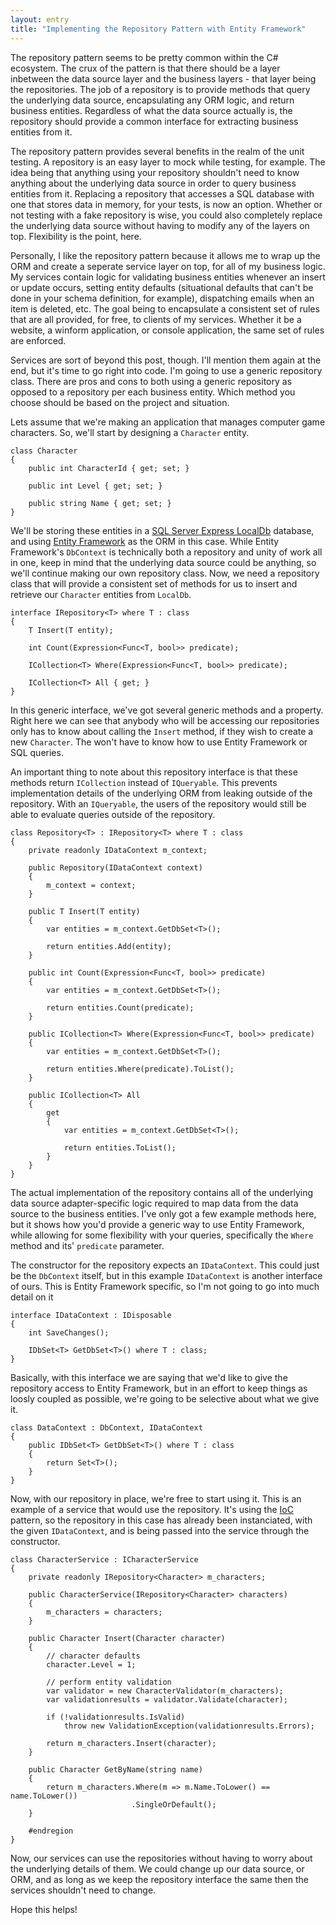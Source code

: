```yaml
---
layout: entry
title: "Implementing the Repository Pattern with Entity Framework"
---
```

The repository pattern seems to be pretty common within the C# ecosystem. The crux of the pattern is that there should be a layer inbetween the data source layer and the business layers - that layer being the repositories. The job of a repository is to provide methods that query the underlying data source, encapsulating any ORM logic, and return business entities. Regardless of what the data source actually is, the repository should provide a common interface for extracting business entities from it.

The repository pattern provides several benefits in the realm of the unit testing. A repository is an easy layer to mock while testing, for example. The idea being that anything using your repository shouldn't need to know anything about the underlying data source in order to query business entities from it. Replacing a repository that accesses a SQL database with one that stores data in memory, for your tests, is now an option. Whether or not testing with a fake repository is wise, you could also completely replace the underlying data source without having to modify any of the layers on top. Flexibility is the point, here.

Personally, I like the repository pattern because it allows me to wrap up the ORM and create a seperate service layer on top, for all of my business logic. My services contain logic for validating business entities whenever an insert or update occurs, setting entity defaults (situational defaults that can't be done in your schema definition, for example), dispatching emails when an item is deleted, etc. The goal being to encapsulate a consistent set of rules that are all provided, for free, to clients of my services. Whether it be a website, a winform application, or console application, the same set of rules are enforced.

Services are sort of beyond this post, though. I'll mention them again at the end, but it's time to go right into code. I'm going to use a generic repository class. There are pros and cons to both using a generic repository as opposed to a repository per each business entity. Which method you choose should be based on the project and situation.

Lets assume that we're making an application that manages computer game characters. So, we'll start by designing a `Character` entity.

```
class Character
{
    public int CharacterId { get; set; }

    public int Level { get; set; }

    public string Name { get; set; }
}
```

We'll be storing these entities in a [SQL Server Express LocalDb](http://technet.microsoft.com/en-us/library/hh510202.aspx) database, and using [Entity Framework](http://entityframework.codeplex.com/) as the ORM in this case. While Entity Framework's `DbContext` is technically both a repository and unity of work all in one, keep in mind that the underlying data source could be anything, so we'll continue making our own repository class. Now, we need a repository class that will provide a consistent set of methods for us to insert and retrieve our `Character` entities from `LocalDb`.

```
interface IRepository<T> where T : class
{
    T Insert(T entity);

    int Count(Expression<Func<T, bool>> predicate);

    ICollection<T> Where(Expression<Func<T, bool>> predicate);

    ICollection<T> All { get; }
}
```

In this generic interface, we've got several generic methods and a property. Right here we can see that anybody who will be accessing our repositories only has to know about calling the `Insert` method, if they wish to create a new `Character`. The won't have to know how to use Entity Framework or SQL queries.

An important thing to note about this repository interface is that these methods return `ICollection` instead of `IQueryable`. This prevents implementation details of the underlying ORM from leaking outside of the repository. With an `IQueryable`, the users of the repository would still be able to evaluate queries outside of the repository.

```
class Repository<T> : IRepository<T> where T : class
{
    private readonly IDataContext m_context;

    public Repository(IDataContext context)
    {
        m_context = context;
    }

    public T Insert(T entity)
    {
        var entities = m_context.GetDbSet<T>();

        return entities.Add(entity);
    }

    public int Count(Expression<Func<T, bool>> predicate)
    {
        var entities = m_context.GetDbSet<T>();

        return entities.Count(predicate);
    }

    public ICollection<T> Where(Expression<Func<T, bool>> predicate)
    {
        var entities = m_context.GetDbSet<T>();

        return entities.Where(predicate).ToList();
    }

    public ICollection<T> All
    {
        get
        {
            var entities = m_context.GetDbSet<T>();

            return entities.ToList();
        }
    }
}
```

The actual implementation of the repository contains all of the underlying data source adapter-specific logic required to map data from the data source to the business entities. I've only got a few example methods here, but it shows how you'd provide a generic way to use Entity Framework, while allowing for some flexibility with your queries, specifically the `Where` method and its' `predicate` parameter.

The constructor for the repository expects an `IDataContext`. This could just be the `DbContext` itself, but in this example `IDataContext` is another interface of ours. This is Entity Framework specific, so I'm not going to go into much detail on it

```
interface IDataContext : IDisposable
{
    int SaveChanges();

    IDbSet<T> GetDbSet<T>() where T : class;
}
```

Basically, with this interface we are saying that we'd like to give the repository access to Entity Framework, but in an effort to keep things as loosly coupled as possible, we're going to be selective about what we give it.

```
class DataContext : DbContext, IDataContext
{
    public IDbSet<T> GetDbSet<T>() where T : class
    {
        return Set<T>();
    }
}
```

Now, with our repository in place, we're free to start using it. This is an example of a service that would use the repository. It's using the [IoC](http://en.wikipedia.org/wiki/Inversion_of_control) pattern, so the repository in this case has already been instanciated, with the given `IDataContext`, and is being passed into the service through the constructor.

```
class CharacterService : ICharacterService
{
    private readonly IRepository<Character> m_characters;

    public CharacterService(IRepository<Character> characters)
    {
        m_characters = characters;
    }

    public Character Insert(Character character)
    {
        // character defaults
        character.Level = 1;

        // perform entity validation
        var validator = new CharacterValidator(m_characters);
        var validationresults = validator.Validate(character);

        if (!validationresults.IsValid)
            throw new ValidationException(validationresults.Errors);

        return m_characters.Insert(character);
    }

    public Character GetByName(string name)
    {
        return m_characters.Where(m => m.Name.ToLower() == name.ToLower())
                           .SingleOrDefault();
    }

    #endregion
}
```

Now, our services can use the repositories without having to worry about the underlying details of them. We could change up our data source, or ORM, and as long as we keep the repository interface the same then the services shouldn't need to change.

Hope this helps!